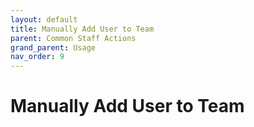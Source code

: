 ```yaml
---
layout: default
title: Manually Add User to Team
parent: Common Staff Actions
grand_parent: Usage
nav_order: 9
---
```


# Manually Add User to Team